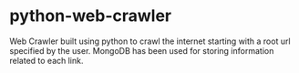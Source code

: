 # python-web-crawler
Web Crawler built using python to crawl the internet starting with a root url specified by the user. MongoDB has been used for storing information related to each link.
